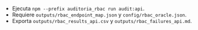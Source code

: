 - Ejecuta `npm --prefix auditoria_rbac run audit:api`.
- Requiere `outputs/rbac_endpoint_map.json` y `config/rbac_oracle.json`.
- Exporta `outputs/rbac_results_api.csv` y `outputs/rbac_failures_api.md`.
